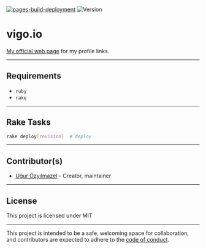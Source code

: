 [![pages-build-deployment](https://github.com/vigo/vigo.io/actions/workflows/pages/pages-build-deployment/badge.svg)](https://github.com/vigo/vigo.io/actions/workflows/pages/pages-build-deployment)
![Version](https://img.shields.io/badge/version-0.1.0-orange.svg)

# vigo.io

[My official web page][001] for my profile links.

---

## Requirements

- `ruby`
- `rake`

---

## Rake Tasks

```bash
rake deploy[revision]  # deploy
```

---

## Contributor(s)

* [Uğur Özyılmazel](https://github.com/vigo) - Creator, maintainer

---

## License

This project is licensed under MIT

---

This project is intended to be a safe, welcoming space for collaboration, and
contributors are expected to adhere to the [code of conduct][coc].

[001]: https://vigo.io "My Personal Web Page"
[coc]: https://github.com/vigo/vigo.io/blob/main/CODE_OF_CONDUCT.md

